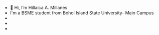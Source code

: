 - 👋 Hi, I’m Hillaica A. Millanes
- I'm a BSME student from Bohol Island State University- Main Campus
-
-
-

<!---
hillaicamillanes/hillaicamillanes is a ✨ special ✨ repository because its `README.md` (this file) appears on your GitHub profile.
You can click the Preview link to take a look at your changes.
--->

